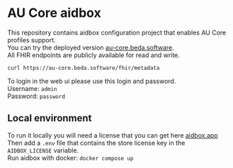 # AU Core aidbox
This repository contains aidbox configuration project that enables AU Core profiles support.  
You can try the deployed version [au-core.beda.software](https://au-core.beda.software/).  
All FHIR endpoints are publicly available for read and write.
```
curl https://au-core.beda.software/fhir/metadata
```  
To login in the web ui please use this login and password.  
Username: `admin`  
Password: `password`  


## Local environment
To run it locally you will need a license that you can get here [aidbox.app](https://aidbox.app/ui/portal#/signin)   
Then add a `.env` file that contains the store license key in the `AIDBOX_LICENSE` variable.   
Run aidbox with docker: `docker compose up`   

 
